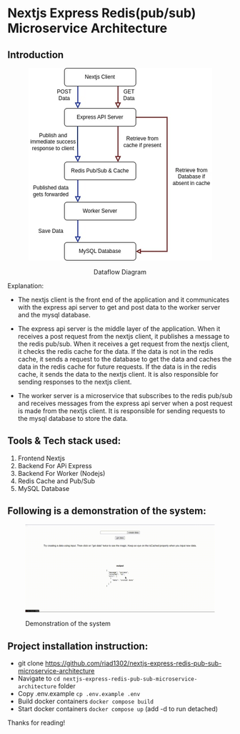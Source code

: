 # Nextjs Express Redis(pub/sub) Microservice Architecture

## Introduction

<figure >
<p align="center">
  <img src="./assets/dataflow_diagram.jpg" alt="Dataflow Diagram" style="background-color:white" />
  <p align="center">Dataflow Diagram</p>
</p>
</figure>

Explanation:

- The nextjs client is the front end of the application and it communicates with the express api server to get and post data to the worker server and the mysql database.

- The express api server is the middle layer of the application. When it receives a post request from the nextjs client, it publishes a message to the redis pub/sub. When it receives a get request from the nextjs client, it checks the redis cache for the data. If the data is not in the redis cache, it sends a request to the database to get the data and caches the data in the redis cache for future requests. If the data is in the redis cache, it sends the data to the nextjs client. It is also responsible for sending responses to the nextjs client.

- The worker server is a microservice that subscribes to the redis pub/sub and receives messages from the express api server when a post request is made from the nextjs client. It is responsible for sending requests to the mysql database to store the data.

## Tools & Tech stack used:

1. Frontend Nextjs
1. Backend For APi Express
1. Backend For Worker (Nodejs)
1. Redis Cache and Pub/Sub
1. MySQL Database

## Following is a demonstration of the system:

<figure >
<p align="center">
  <img src="./assets/demo.gif" alt="Demo" style="background-color:white" />
  <figcaption>Demonstration of the system</figcaption>
</p>
</figure>

## Project installation instruction: 

- git clone https://github.com/riad1302/nextjs-express-redis-pub-sub-microservice-architecture
- Navigate to `cd nextjs-express-redis-pub-sub-microservice-architecture` folder
- Copy .env.example `cp .env.example .env`
- Build docker containers `docker compose build`
- Start docker containers `docker compose up` (add -d to run detached)

Thanks for reading!
